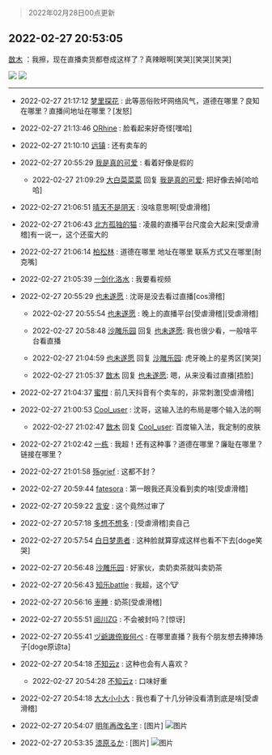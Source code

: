 > 2022年02月28日00点更新
<link rel="stylesheet" href="https://cdn.jsdelivr.net/gh/taotie6/sampleJSON@main/css/photo_show.css">
<meta name="referrer" content="no-referrer" />


 ## 2022-02-27 20:53:05 

 [㪚木](https://www.coolapk.com/feed/33870326?shareKey=MTY5NzEzMDc0YWFmNjIxYjc3NmY~) ：我擦，现在直播卖货都卷成这样了？真辣眼啊[笑哭][笑哭][笑哭] 

<div class="album">
<img class="img-item" src="https://image.coolapk.com/feed/2022/0227/20/1081091_7feb0704_6383_8859_384@948x2340.jpeg" />
<img class="img-item" src="https://image.coolapk.com/feed/2022/0227/20/1081091_bf31eff4_6383_8866_739@1080x1985.jpeg" />
</div>

 ------- 

- 2022-02-27 21:17:12 [梦里探花](uid=836750) : 此等恶俗败坏网络风气，道德在哪里？良知在哪里？直播间地址在哪里？[发怒] 

- 2022-02-27 21:13:46 [ORhine](uid=3247844) : 脸看起来好奇怪[嘿哈] 

- 2022-02-27 21:10:10 [远镇](uid=1471248) : 还有卖车的 

- 2022-02-27 20:55:29 [我是真的可爱](uid=731138) : 看着好像是假的 

    - 2022-02-27 21:09:29 [大白菜菜菜](uid=2081020) 回复 [我是真的可爱](uid=731138): 把好像去掉[哈哈哈] 

- 2022-02-27 21:06:51 [晴天不是阴天](uid=17915088) : 没啥意思啊[受虐滑稽] 

- 2022-02-27 21:06:43 [北方孤独的猫](uid=624790) : 凌晨的直播平台尺度会大起来[受虐滑稽]有一说一，这个还蛮大的 

- 2022-02-27 21:06:14 [柏松林](uid=782365) : 道德在哪里  地址在哪里  联系方式又在哪里[耐克嘴] 

- 2022-02-27 21:05:39 [一剑化洛水](uid=3944335) : 我要看视频 

- 2022-02-27 20:55:29 [也未遂愿](uid=3056500) : 沈哥是没去看过直播[cos滑稽] 

    - 2022-02-27 20:55:54 [也未遂愿](uid=3056500) : 晚上的直播平台[受虐滑稽][受虐滑稽] 

    - 2022-02-27 20:58:48 [沙雕乐园](uid=2447129) 回复 [也未遂愿](uid=3056500): 我也很少看，一般啥平台看直播 

    - 2022-02-27 21:04:59 [也未遂愿](uid=3056500) 回复 [沙雕乐园](uid=2447129): 虎牙晚上的星秀区[笑哭] 

    - 2022-02-27 21:05:37 [㪚木](uid=1081091) 回复 [也未遂愿](uid=3056500): 嗯，从来没看过直播[捂脸] 

- 2022-02-27 21:04:37 [蜜柑](uid=1097842) : 前几天抖音有个卖车的，非常刺激[受虐滑稽] 

- 2022-02-27 21:00:53 [Cool_user](uid=3479505) : 沈哥，这输入法的布局是哪个输入法的啊 

    - 2022-02-27 21:02:47 [㪚木](uid=1081091) 回复 [Cool_user](uid=3479505): 百度输入法，我定制的皮肤 

- 2022-02-27 21:02:42 [一栋](uid=1429886) : 我超！还有这种事？道德在哪里？廉耻在哪里？链接在哪里？ 

- 2022-02-27 21:01:58 [殇grief](uid=4392516) : 这都不封？ 

- 2022-02-27 20:59:44 [fatesora](uid=1173550) : 第一眼我还真没看到卖的啥[受虐滑稽] 

- 2022-02-27 20:59:22 [言安](uid=2043658) : 这个竟然过审了 

- 2022-02-27 20:57:18 [多想不想多](uid=1473521) : [受虐滑稽]卖自己 

- 2022-02-27 20:57:54 [白日梦患者](uid=533502) : 这种脸就算穿成这样也看不下去[doge笑哭] 

- 2022-02-27 20:56:48 [沙雕乐园](uid=2447129) : 好家伙，卖奶卖茶就叫卖奶茶 

- 2022-02-27 20:56:43 [知乐battle](uid=777075) : 我超，这个🐮 

- 2022-02-27 20:56:16 [栆睡](uid=2246713) : 奶茶[受虐滑稽] 

- 2022-02-27 20:55:51 [阅川ZG](uid=2440130) : 不会被封吗？[惊讶] 

- 2022-02-27 20:55:41 [ヅ爺謸倷峩何ぺ](uid=11968954) : 在哪里直播？我有个朋友想去捧捧场子[doge原谅ta] 

- 2022-02-27 20:54:18 [不知云z](uid=5657858) : 这种也会有人喜欢？ 

    - 2022-02-27 20:54:28 [不知云z](uid=5657858) : 口味好重 

- 2022-02-27 20:54:18 [大大小小大](uid=1119473) : 我也看了十几分钟没看清到底是啥[受虐滑稽] 

- 2022-02-27 20:54:07 [明年再改名字](uid=1806182) : [图片] ![图片](https://image.coolapk.com/feed/2022/0217/11/1806182_8576_4925_170@156x160.jpg)

- 2022-02-27 20:53:35 [漆原るか](uid=2574757) : [图片] ![图片](https://image.coolapk.com/feed/2022/0222/23/2031667_d9fde285_3163_3214_961@1140x746.jpeg)

